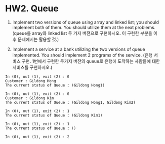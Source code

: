 # HW2. Queue

1. Implement two versions of queue using array and linked list; you should implement both of them.
You should utilize them at the next problems. (queue를 array와 linked list 두 가지 버전으로 구현하시오. 이 구현한 부분을 이후 문제에서는
활용할 것.)

2. Implement a service at a bank utilizing the two versions of queue implemented. You should
implement 2 programs of the service. (은행 서비스 구현. 1번에서 구현한 두가지 버전의 queue로 은행에 도착하는 사람들에 대한 서비스를 구현하시오.)
```
In (0), out (1), exit (2) : 0
Customer : Gildong Hong 
The current status of Queue : (Gildong Hong1)

In (0), out (1), exit (2) : 0
Customer : Gildong Kim
The current status of Queue : (Gildong Hong1, Gildong Kim2)

In (0), out (1), exit (2) : 1
The current status of Queue : (Gildong Kim1)

In (0), out (1), exit (2) : 1
The current status of Queue : ()

In (0), out (1), exit (2) : 2 
```
